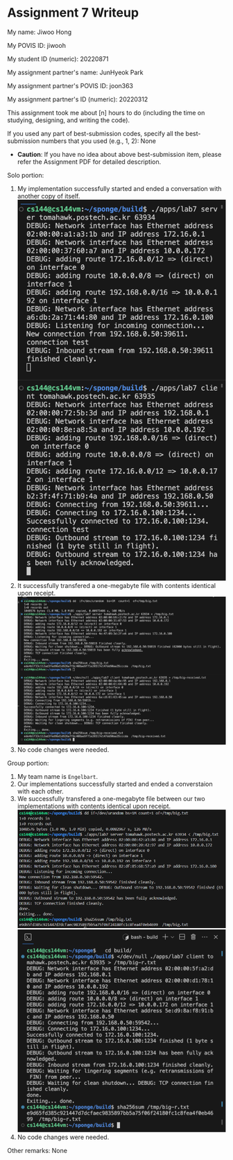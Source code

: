 Assignment 7 Writeup
=============

My name: Jiwoo Hong

My POVIS ID: jiwooh

My student ID (numeric): 20220871

My assignment partner's name: JunHyeok Park

My assignment partner's POVIS ID: joon363

My assignment partner's ID (numeric): 20220312

This assignment took me about [n] hours to do (including the time on studying, designing, and writing the code).

If you used any part of best-submission codes, specify all the best-submission numbers that you used (e.g., 1, 2): None

- **Caution**: If you have no idea about above best-submission item, please refer the Assignment PDF for detailed description.

Solo portion:
1. My implementation successfully started and ended a conversation with another copy of itself.
![self](self.png)
2. It successfully transfered a one-megabyte file with contents identical upon receipt.
![self-file](self-file.png)
3. No code changes were needed.

Group portion:
1. My team name is `Engelbart`.
2. Our implementations successfully started and ended a converstaion with each other.
3. We successfully transfered a one-megabyte file between our two implementations with contents identical upon receipt.
![their](their.png)
![my](my.png)
4. No code changes were needed.

Other remarks: None